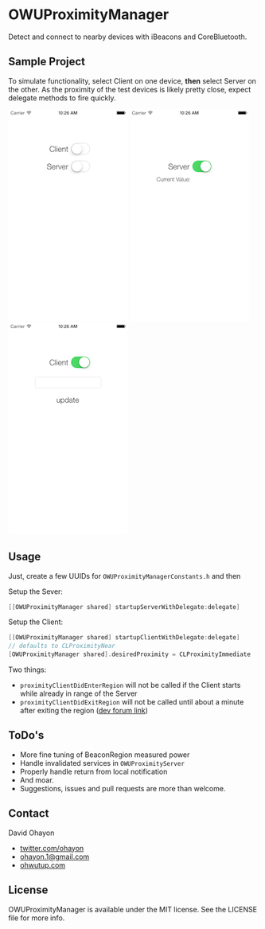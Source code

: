# OWUProximityManager

Detect and connect to nearby devices with iBeacons and CoreBluetooth.

## Sample Project

To simulate functionality, select Client on one device, **then** select Server on the other. As the proximity of the test devices is likely pretty close, expect delegate methods to fire quickly.

![home](Screenshots/home.png) ![server](Screenshots/server.png) ![client](Screenshots/client.png)

## Usage
Just, create a few UUIDs for `OWUProximityManagerConstants.h` and then

Setup the Sever:
``` objective-c
[[OWUProximityManager shared] startupServerWithDelegate:delegate]
```
Setup the Client:
``` objective-c
[[OWUProximityManager shared] startupClientWithDelegate:delegate]
// defaults to CLProximityNear
[OWUProximityManager shared].desiredProximity = CLProximityImmediate
```
Two things:
- `proximityClientDidEnterRegion` will not be called if the Client starts while already in range of the Server
- `proximityClientDidExitRegion` will not be called until about a minute after exiting the region ([dev forum link](https://devforums.apple.com/message/898335#898335))

## ToDo's
- More fine tuning of BeaconRegion measured power
- Handle invalidated services in `OWUProximityServer`
- Properly handle return from local notification
- And moar.
- Suggestions, issues and pull requests are more than welcome.

## Contact

David Ohayon

- [twitter.com/ohayon](http://twitter.com/ohayon)
- ohayon.1@gmail.com
- [ohwutup.com](http://ohwutup.com)

## License
OWUProximityManager is available under the MIT license. See the LICENSE file for more info.
